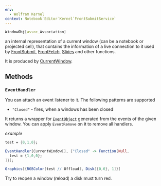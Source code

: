 ```yaml
---
env:
  - Wolfram Kernel
context: Notebook`Editor`Kernel`FrontSubmitService`
---
```

```mathematica
WindowObj[assoc_Association]
```

an internal representation of a current window (can be a notebook or projected cell), that contains the information of a live connection to it used by [FrontSubmit](frontend/Reference/Frontend%20IO/FrontSubmit.md), [FrontFetch](frontend/Reference/Frontend%20IO/FrontFetch.md), [Slides](frontend/Reference/Slides/Slides.md) and other functions.

It is produced by [CurrentWindow](frontend/Reference/Frontend%20IO/CurrentWindow.md).

## Methods
### `EventHandler`
You can attach an event listener to it. The following patterns are supported
- `"Closed"` - fires, when a windows has been closed

It returns a wrapper for [`EventObject`](frontend/Reference/Misc/Events.md#`EventObject`) generated from the events of the given window. You can apply `EventRemove` on it to remove all handlers.

*example*
```mathematica
test = {0,1,0};

EventHandler[CurrentWindow[], {"Closed" -> Function[Null,
  test = {1,0,0};
]}];

Graphics[{RGBColor[test // Offload], Disk[{0,0}, 1]}]
```

Try to reopen a window (reload) a disk must turn red.

